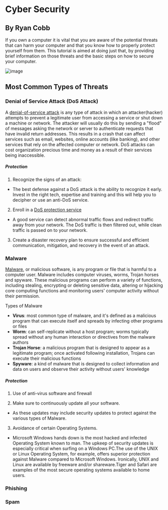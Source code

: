 # Cyber Security
## By Ryan Cobb

If you own a computer it is vital that you are aware of the potential threats that can harm your computer and that you know how to properly protect yourself from them. This tutorial is aimed at doing just that, by providing brief information on those threats and the basic steps on how to secure your computer.  

![image](https://www.guru99.com/images/EthicalHacking/img7.jpg)

## Most Common Types of Threats

### Denial of Service Attack (DoS Attack)

A [denial-of-service attack](https://en.wikipedia.org/wiki/Denial-of-service_attack) is any type of attack in which an attacker(hacker) attempts to prevent a legitimate user from accessing a service or shut down a machine or network. The attacker will usually do this by sending a "flood" of messages asking the network or server to authenticate requests that have invalid return addresses. This results in a crash that can affect services such as email, websites, online accounts (like banking), and other services that rely on the affected computer or network. DoS attacks can cost organization precious time and money as a result of their services being inaccessible. 

##### Protection

1. Recognize the signs of an attack: 
  * The best defense against a DoS attack is the ability to recognize it early. Invest in the right tech, expertise and training and this will help you to decipher or use an anti-DoS service.
 
2. Enroll in a [DoS protection service](https://www.cloudflare.com/forrester-wave-ddos-mitigation-2017/?_bt=295950859916&_bk=ddos%20protect&_bm=e&_bn=g&gclid=EAIaIQobChMIz_DIo_KM3wIVjITICh3iNwwzEAAYAiAAEgLYhvD_BwE) 
  * A good service can detect abnormal traffic flows and redirect traffic away from your network. The DoS traffic is then filtered out, while clean traffic is passed on to your network.
  
3. Create a disaster recovery plan to ensure successful and efficient communication, mitigation, and recovery in the event of an attack.
 

### Malware

[Malware](https://en.wikipedia.org/wiki/Malware), or malicious software, is any program or file that is harmful to a computer user. Malware includes computer viruses, worms, Trojan horses and spyware. These malicious programs can perform a variety of functions, including stealing, encrypting or deleting sensitive data, altering or hijacking core computing functions and monitoring users' computer activity without their permission.

Types of Malware 
  * **Virus**: most common type of malware, and it's defined as a malicious program that can execute itself and spreads by infecting other programs or files
  * **Worm**: can self-replicate without a host program; worms typically spread without any human interaction or directives from the malware authors
  * **Trojan Horse**: a malicious program that is designed to appear as a legitimate program; once activated following installation, Trojans can execute their malicious functions
  * **Spyware**: a kind of malware that is designed to collect information and data on users and observe their activity without users' knowledge
 
##### Protection

1. Use of anti-virus software and firewall

2. Make sure to continuously update all your software.
 * As these updates may include security updates to protect against the various types of Malware. 

3. Avoidance of certain Operating Systems. 
 * Microsoft Windows hands down is the most hacked and infected Operating System known to man. The upkeep of security updates is especially critical when surfing on a Windows PC.The use of the UNIX or Linux Operating System, for example, offers superior protection against Malware compared to Microsoft Windows. Ironically, UNIX and Linux are available by freeware and/or shareware.Tiger and Safari are examples of the most secure operating systems available to home users.

### Phishing


### Spam


